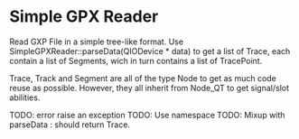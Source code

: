 Simple GPX Reader
=================

Read GXP File in a simple tree-like format.
Use SimpleGPXReader::parseData(QIODevice * data) to get a list of Trace, each contain a list of Segments, wich in turn contains a list of TracePoint.

Trace, Track and Segment are all of the type Node<subclass> to get as much code reuse as possible. However, they all inherit from Node_QT to get signal/slot abilities.

TODO: error raise an exception
TODO: Use namespace
TODO: Mixup with parseData : should return Trace.
